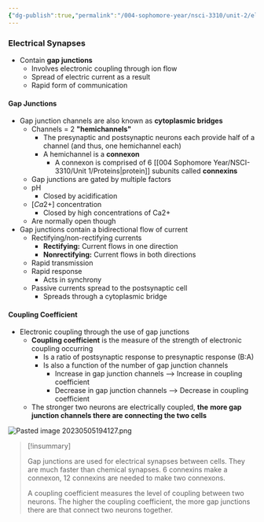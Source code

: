 ```yaml
---
{"dg-publish":true,"permalink":"/004-sophomore-year/nsci-3310/unit-2/electrical-synapses/"}
---
```


### Electrical Synapses
- Contain **gap junctions**
	- Involves electronic coupling through ion flow
	- Spread of electric current as a result
	- Rapid form of communication

#### Gap Junctions
- Gap junction channels are also known as **cytoplasmic bridges**
	- Channels = 2 **"hemichannels"**
		- The presynaptic and postsynaptic neurons each provide half of a channel (and thus, one hemichannel each)
		- A hemichannel is a **connexon**
			- A connexon is comprised of 6 [[004 Sophomore Year/NSCI-3310/Unit 1/Proteins\|protein]] subunits called **connexins**
    - Gap junctions are gated by multiple factors
	- pH
		- Closed by acidification
	- $[Ca2+]$ concentration
		- Closed by high concentrations of Ca2+
	- Are normally open though
- Gap junctions contain a bidirectional flow of current
	- Rectifying/non-rectifying currents
		- **Rectifying:** Current flows in one direction
		- **Nonrectifying:** Current flows in both directions
	- Rapid transmission
	- Rapid response
		- Acts in synchrony
	- Passive currents spread to the postsynaptic cell
		- Spreads through a cytoplasmic bridge

#### Coupling Coefficient
- Electronic coupling through the use of gap junctions
	- **Coupling coefficient** is the measure of the strength of electronic coupling occurring
		- Is a ratio of postsynaptic response to presynaptic response (B:A)
		- Is also a function of the number of gap junction channels
			- Increase in gap junction channels --> Increase in coupling coefficient
			- Decrease in gap junction channels --> Decrease in coupling coefficient
	- The stronger two neurons are electrically coupled, **the** **more gap junction channels there are connecting the two cells**

![Pasted image 20230505194127.png](/img/user/004%20Sophomore%20Year/NSCI-3310/Unit%202/Attachments/Pasted%20image%2020230505194127.png)

>[!insummary]
>
>Gap junctions are used for electrical synapses between cells. They are much faster than chemical synapses. 6 connexins make a connexon, 12 connexins are needed to make two connexons. 
>
>A coupling coefficient measures the level of coupling between two neurons. The higher the coupling coefficient, the more gap junctions there are that connect two neurons together.